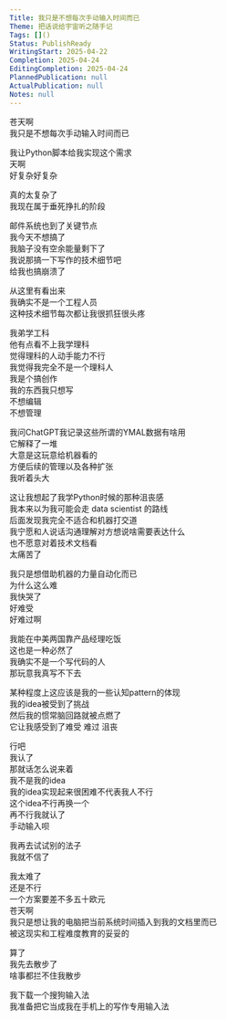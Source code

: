 ```yaml
---    
Title: 我只是不想每次手动输入时间而已    
Theme: 把话说给宇宙听之随手记    
Tags: []()    
Status: PublishReady    
WritingStart: 2025-04-22    
Completion: 2025-04-24    
EditingCompletion: 2025-04-24    
PlannedPublication: null    
ActualPublication: null    
Notes: null    
---    
```

    
苍天啊    
我只是不想每次手动输入时间而已    
    
我让Python脚本给我实现这个需求    
天啊    
好复杂好复杂    
    
真的太复杂了    
我现在属于垂死挣扎的阶段    
    
邮件系统也到了关键节点    
我今天不想搞了    
我脑子没有空余能量剩下了    
我说那搞一下写作的技术细节吧    
给我也搞崩溃了    
    
从这里有看出来    
我确实不是一个工程人员    
这种技术细节每次都让我很抓狂很头疼    
    
我弟学工科    
他有点看不上我学理科    
觉得理科的人动手能力不行    
我觉得我完全不是一个理科人    
我是个搞创作    
我的东西我只想写    
不想编辑    
不想管理    
    
我问ChatGPT我记录这些所谓的YMAL数据有啥用    
它解释了一堆    
大意是这玩意给机器看的    
方便后续的管理以及各种扩张    
我听着头大    
    
这让我想起了我学Python时候的那种沮丧感    
我本来以为我可能会走 data scientist 的路线    
后面发现我完全不适合和机器打交道    
我宁愿和人说话沟通理解对方想说啥需要表达什么    
也不愿意对着技术文档看    
太痛苦了    
    
我只是想借助机器的力量自动化而已    
为什么这么难    
我快哭了    
好难受    
好难过啊    
    
我能在中美两国靠产品经理吃饭    
这也是一种必然了    
我确实不是一个写代码的人    
那玩意我真写不下去    
    
某种程度上这应该是我的一些认知pattern的体现    
我的idea被受到了挑战    
然后我的惯常脑回路就被点燃了    
它让我感受到了难受 难过 沮丧     
    
行吧    
我认了    
那就话怎么说来着    
我不是我的idea    
我的idea实现起来很困难不代表我人不行    
这个idea不行再换一个    
再不行我就认了    
手动输入呗    
    
我再去试试别的法子    
我就不信了    
    
    
我太难了    
还是不行    
一个方案要差不多五十欧元    
苍天啊    
我只是想让我的电脑把当前系统时间插入到我的文档里而已    
被这现实和工程难度教育的妥妥的    
    
算了    
我先去散步了    
啥事都拦不住我散步    
    
我下载一个搜狗输入法    
我准备把它当成我在手机上的写作专用输入法    
    
    
    